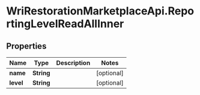 # WriRestorationMarketplaceApi.ReportingLevelReadAllInner

## Properties
Name | Type | Description | Notes
------------ | ------------- | ------------- | -------------
**name** | **String** |  | [optional] 
**level** | **String** |  | [optional] 


